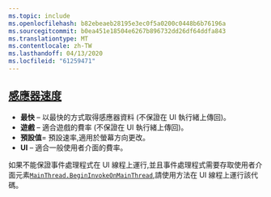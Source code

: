 ```yaml
---
ms.topic: include
ms.openlocfilehash: b82ebeaeb28195e3ec0f5a0200c0448b6b76196a
ms.sourcegitcommit: b0ea451e18504e6267b896732dd26df64ddfa843
ms.translationtype: MT
ms.contentlocale: zh-TW
ms.lasthandoff: 04/13/2020
ms.locfileid: "61259471"
---
```

## <a name="sensor-speed"></a>[感應器速度](xref:Xamarin.Essentials.SensorSpeed)

- **最快** – 以最快的方式取得感應器資料 (不保證在 UI 執行緒上傳回)。
- **遊戲** – 適合遊戲的費率 (不保證在 UI 執行緒上傳回)。
- **預設值**= 預設速率,適用於螢幕方向更改。
- **UI** – 適合一般使用者介面的費率。

如果不能保證事件處理程式在 UI 線程上運行,並且事件處理程式需要存取使用者介面元素[`MainThread.BeginInvokeOnMainThread`](~/essentials/main-thread.md),請使用方法在 UI 線程上運行該代碼。

